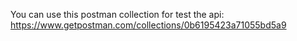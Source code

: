 You can use this postman collection for test the api:
https://www.getpostman.com/collections/0b6195423a71055bd5a9

